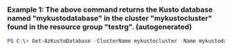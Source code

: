 ### Example 1: The above command returns the Kusto database named "mykustodatabase" in the cluster "mykustocluster" found in the resource group "testrg". (autogenerated)
```powershell
PS C:\> Get-AzKustoDatabase -ClusterName mykustocluster -Name mykustodatabase -ResourceGroupName testrg
```

